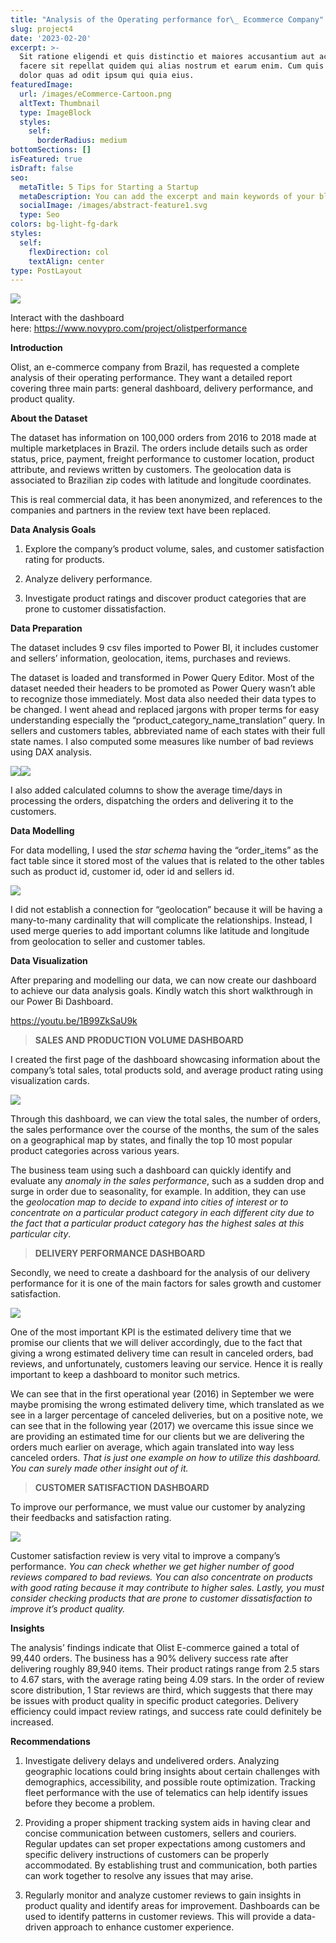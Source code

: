 ```yaml
---
title: "Analysis of the Operating performance for\_ Ecommerce Company"
slug: project4
date: '2023-02-20'
excerpt: >-
  Sit ratione eligendi et quis distinctio et maiores accusantium aut accusamus
  facere sit repellat quidem qui alias nostrum et earum enim. Cum quis sint eos
  dolor quas ad odit ipsum qui quia eius.
featuredImage:
  url: /images/eCommerce-Cartoon.png
  altText: Thumbnail
  type: ImageBlock
  styles:
    self:
      borderRadius: medium
bottomSections: []
isFeatured: true
isDraft: false
seo:
  metaTitle: 5 Tips for Starting a Startup
  metaDescription: You can add the excerpt and main keywords of your blog post here.
  socialImage: /images/abstract-feature1.svg
  type: Seo
colors: bg-light-fg-dark
styles:
  self:
    flexDirection: col
    textAlign: center
type: PostLayout
---
```

![](/images/Screenshot%202023-03-09%20202510.png)

Interact with the dashboard here: <https://www.novypro.com/project/olistperformance>

**Introduction**

Olist, an e-commerce company from Brazil, has requested a complete analysis of their operating performance. They want a detailed report covering three main parts: general dashboard, delivery performance, and product quality.

**About the Dataset**

The dataset has information on 100,000 orders from 2016 to 2018 made at multiple marketplaces in Brazil. The orders include details such as order status, price, payment, freight performance to customer location, product attribute, and reviews written by customers. The geolocation data is associated to Brazilian zip codes with latitude and longitude coordinates.

This is real commercial data, it has been anonymized, and references to the companies and partners in the review text have been replaced.

**Data Analysis Goals**

1.  Explore the company’s product volume, sales, and customer satisfaction rating for products.

2.  Analyze delivery performance.

3.  Investigate product ratings and discover product categories that are prone to customer dissatisfaction.

**Data Preparation**

The dataset includes 9 csv files imported to Power BI, it includes customer and sellers’ information, geolocation, items, purchases and reviews.

The dataset is loaded and transformed in Power Query Editor. Most of the dataset needed their headers to be promoted as Power Query wasn’t able to recognize those immediately. Most data also needed their data types to be changed. I went ahead and replaced jargons with proper terms for easy understanding especially the “product_category_name_translation” query. In sellers and customers tables, abbreviated name of each states with their full state names. I also computed some measures like number of bad reviews using DAX analysis.

![](https://miro.medium.com/v2/resize:fit:683/1*I_HGrBnxVptNrs0idU-D7g.png)![](https://miro.medium.com/v2/resize:fit:687/1*BhhWq0-mUhrJ70JYNsvthg.png)

I also added calculated columns to show the average time/days in processing the orders, dispatching the orders and delivering it to the customers.

**Data Modelling**

For data modelling, I used the *star schema* having the “order_items” as the fact table since it stored most of the values that is related to the other tables such as product id, customer id, oder id and sellers id.

![](https://miro.medium.com/v2/resize:fit:544/1*RnAa2dIEytrrp4VcdhACgA.png)

I did not establish a connection for “geolocation” because it will be having a many-to-many cardinality that will complicate the relationships. Instead, I used merge queries to add important columns like latitude and longitude from geolocation to seller and customer tables.

**Data Visualization**

After preparing and modelling our data, we can now create our dashboard to achieve our data analysis goals. Kindly watch this short walkthrough in our Power Bi Dashboard.

<https://youtu.be/1B99ZkSaU9k>

> **SALES AND PRODUCTION VOLUME DASHBOARD**

I created the first page of the dashboard showcasing information about the company’s total sales, total products sold, and average product rating using visualization cards.

![](https://miro.medium.com/v2/resize:fit:700/1*TU78fOq0Pt5n-xeax5vEdQ.png)

Through this dashboard, we can view the total sales, the number of orders, the sales performance over the course of the months, the sum of the sales on a geographical map by states, and finally the top 10 most popular product categories across various years.

The business team using such a dashboard can quickly identify and evaluate any *anomaly in the sales performance*, such as a sudden drop and surge in order due to seasonality, for example. In addition, they can use the *geolocation map to decide to expand into cities of interest or to concentrate on a particular product category in each different city due to the fact that a particular product category has the highest sales at this particular city*.

> **DELIVERY PERFORMANCE DASHBOARD**

Secondly, we need to create a dashboard for the analysis of our delivery performance for it is one of the main factors for sales growth and customer satisfaction.

![](https://miro.medium.com/v2/resize:fit:700/1*VZRWju8xMcxNF-A57m932w.png)

One of the most important KPI is the estimated delivery time that we promise our clients that we will deliver accordingly, due to the fact that giving a wrong estimated delivery time can result in canceled orders, bad reviews, and unfortunately, customers leaving our service. Hence it is really important to keep a dashboard to monitor such metrics.

We can see that in the first operational year (2016) in September we were maybe promising the wrong estimated delivery time, which translated as we see in a larger percentage of canceled deliveries, but on a positive note, we can see that in the following year (2017) we overcame this issue since we are providing an estimated time for our clients but we are delivering the orders much earlier on average, which again translated into way less canceled orders. *That is just one example on how to utilize this dashboard. You can surely made other insight out of it.*

> **CUSTOMER SATISFACTION DASHBOARD**

To improve our performance, we must value our customer by analyzing their feedbacks and satisfaction rating.

![](https://miro.medium.com/v2/resize:fit:700/1*lnT3x1shqMfKkEOA4kP4Kg.png)

Customer satisfaction review is very vital to improve a company’s performance. *You can check whether we get higher number of good reviews compared to bad reviews. You can also concentrate on products with good rating because it may contribute to higher sales. Lastly, you must consider checking products that are prone to customer dissatisfaction to improve it’s product quality.*

**Insights**

The analysis’ findings indicate that Olist E-commerce gained a total of 99,440 orders. The business has a 90% delivery success rate after delivering roughly 89,940 items. Their product ratings range from 2.5 stars to 4.67 stars, with the average rating being 4.09 stars. In the order of review score distribution, 1 Star reviews are third, which suggests that there may be issues with product quality in specific product categories. Delivery efficiency could impact review ratings, and success rate could definitely be increased.

**Recommendations**

1.  Investigate delivery delays and undelivered orders. Analyzing geographic locations could bring insights about certain challenges with demographics, accessibility, and possible route optimization. Tracking fleet performance with the use of telematics can help identify issues before they become a problem.

2.  Providing a proper shipment tracking system aids in having clear and concise communication between customers, sellers and couriers. Regular updates can set proper expectations among customers and specific delivery instructions of customers can be properly accommodated. By establishing trust and communication, both parties can work together to resolve any issues that may arise.

3.  Regularly monitor and analyze customer reviews to gain insights in product quality and identify areas for improvement. Dashboards can be used to identify patterns in customer reviews. This will provide a data-driven approach to enhance customer experience.




